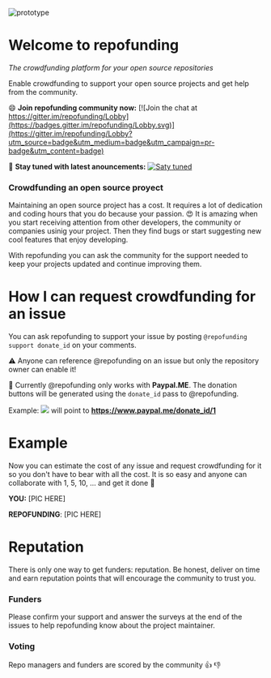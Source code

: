 ![prototype](https://img.shields.io/badge/status-prototype-red.svg)

# Welcome to repofunding
*The crowdfunding platform for your open source repositories*

Enable crowdfunding to support your open source projects and get help from the community.

:smile: **Join repofunding community now:** [![Join the chat at https://gitter.im/repofunding/Lobby](https://badges.gitter.im/repofunding/Lobby.svg)](https://gitter.im/repofunding/Lobby?utm_source=badge&utm_medium=badge&utm_campaign=pr-badge&utm_content=badge)

:love_letter: **Stay tuned with latest anouncements:** [![Saty tuned](https://img.shields.io/badge/repofunding%20news-subscribe-blue.svg)](https://github.com/gbrian/repofunding/issues/5)

### Crowdfunding an open source proyect
Maintaining an open source project has a cost. 
It requires a lot of dedication and coding hours that you do because your passion. 
:heart_eyes: It is amazing when you start receiving attention from other developers, the community or companies usinig your project. 
Then they find bugs or start suggesting new cool features that enjoy developing.

With repofunding you can ask the community for the support needed to keep your projects updated and continue improving them.

# How I can request crowdfunding for an issue
You can ask repofunding to support your issue by posting `@repofunding support donate_id` on your comments.

:warning: Anyone can reference @repofunding on an issue but only the repository owner can enable it!

:raising_hand: Currently @repofunding only works with **Paypal.ME**. The donation buttons will be generated using the `donate_id` pass to @repofunding. 

Example: [![](https://img.shields.io/badge/support-$1-lightgray.svg)](https://www.paypal.me/donate_id/1)   will point to **https://www.paypal.me/donate_id/1**  

# Example
Now you can estimate the cost of any issue and request crowdfunding for it so you don't have to bear with all the cost.
It is so easy and anyone can collaborate with 1, 5, 10, ... and get it done :clap:

**YOU:**
[PIC HERE]

**REPOFUNDING**:
[PIC HERE]

# Reputation
There is only one way to get funders: reputation. Be honest, deliver on time and earn reputation points that will encourage the community to trust you.

### Funders
Please confirm your support and answer the surveys at the end of the issues to help repofunding know about the project maintainer. 

### Voting
Repo managers and funders are scored by the community  :+1: :-1:



 

